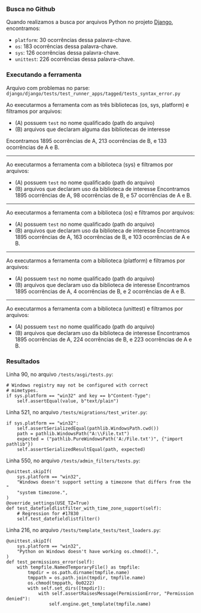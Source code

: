 ### Busca no Github

Quando realizamos a busca por arquivos Python no projeto [Django](https://github.com/django/django/search?q=platform), encontramos:

* `platform`: 30 ocorrências dessa palavra-chave.
* `os`: 183 ocorrências dessa palavra-chave.
* `sys`: 126 ocorrências dessa palavra-chave.
* `unittest`: 226 ocorrências dessa palavra-chave.


### Executando a ferramenta 

Arquivo com problemas no parse: `django/django/tests/test_runner_apps/tagged/tests_syntax_error.py`


Ao executarmos a ferramenta com as três bibliotecas (os, sys, platform) e filtramos por arquivos:
- (A) possuem `test` no nome qualificado (path do arquivo)
- (B) arquivos que declaram alguma das bibliotecas de interesse 

Encontramos 1895 ocorrências de A, 213 ocorrências de B, e 133 ocorrências de A e B.

-------
Ao executarmos a ferramenta com a  biblioteca (sys) e filtramos por arquivos:
- (A) possuem `test` no nome qualificado (path do arquivo)
- (B) arquivos que declaram uso da biblioteca de interesse 
Encontramos 1895 ocorrências de A, 98 ocorrências de B, e 57 ocorrências de A e B.

-------
Ao executarmos a ferramenta com a  biblioteca (os) e filtramos por arquivos:
- (A) possuem `test` no nome qualificado (path do arquivo)
- (B) arquivos que declaram uso da biblioteca de interesse 
Encontramos 1895 ocorrências de A, 163 ocorrências de B, e 103 ocorrências de A e B.

-------
Ao executarmos a ferramenta com a  biblioteca (platform) e filtramos por arquivos:
- (A) possuem `test` no nome qualificado (path do arquivo)
- (B) arquivos que declaram uso da biblioteca de interesse 
Encontramos 1895 ocorrências de A, 4 ocorrências de B, e 2 ocorrências de A e B.

-------
Ao executarmos a ferramenta com a  biblioteca (unittest) e filtramos por arquivos:
- (A) possuem `test` no nome qualificado (path do arquivo)
- (B) arquivos que declaram uso da biblioteca de interesse 
Encontramos 1895 ocorrências de A, 224 ocorrências de B, e 223 ocorrências de A e B.

### Resultados

Linha 90, no arquivo `/tests/asgi/tests.py`:

```
# Windows registry may not be configured with correct
# mimetypes.
if sys.platform == "win32" and key == b"Content-Type":
    self.assertEqual(value, b"text/plain")
```

Linha 521, no arquivo `/tests/migrations/test_writer.py`:

```
if sys.platform == "win32":
    self.assertSerializedEqual(pathlib.WindowsPath.cwd())
    path = pathlib.WindowsPath("A:\\File.txt")
    expected = ("pathlib.PureWindowsPath('A:/File.txt')", {"import pathlib"})
    self.assertSerializedResultEqual(path, expected)
```

Linha 550, no arquivo `/tests/admin_filters/tests.py`:

```
@unittest.skipIf(
    sys.platform == "win32",
    "Windows doesn't support setting a timezone that differs from the "
    "system timezone.",
)
@override_settings(USE_TZ=True)
def test_datefieldlistfilter_with_time_zone_support(self):
    # Regression for #17830
    self.test_datefieldlistfilter()
```

Linha 216, no arquivo `/tests/template_tests/test_loaders.py`:

```
@unittest.skipIf(
    sys.platform == "win32",
    "Python on Windows doesn't have working os.chmod().",
)
def test_permissions_error(self):
    with tempfile.NamedTemporaryFile() as tmpfile:
        tmpdir = os.path.dirname(tmpfile.name)
        tmppath = os.path.join(tmpdir, tmpfile.name)
        os.chmod(tmppath, 0o0222)
        with self.set_dirs([tmpdir]):
            with self.assertRaisesMessage(PermissionError, "Permission denied"):
                self.engine.get_template(tmpfile.name)
```